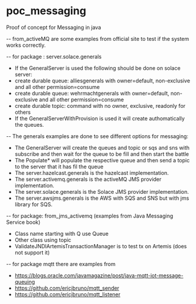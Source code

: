 # poc_messaging
Proof of concept for Messaging in java


-- from_activeMQ are some examples from official site to test if the system works correctly.

-- for package : server.solace.generals
  * If the GeneralServer is used the following should be done on solace server:
  * create durable queue: alliesgenerals with owner=default, non-exclusive and all other permission=consume
  * create durable queue: wehrmachtgenerals with owner=default, non-exclusive and all other permission=consume
  * create durable topic: command with no owner, exclusive, readonly for others
  * If the GeneralServerWithProvision is used it will create authomatically the queues.
  
 -- The generals examples are done to see different options for messaging:
 * The GeneralServer will create the queues and topic or sqs and sns with subscribe and then wait for the queue to be fill and then start the battle
 * The Populate* will populate the respective queue and then send a topic to the server that it has fil the queue   
 * The server.hazelcast.generals is the hazelcast implementation.
 * The server.activemq.generals is the activeMQ JMS provider implementation.
 * The server.solace.generals is the Solace JMS provider implementation.
 * The server.awsjms.generals is the AWS with SQS and SNS but with jms library for SQS.

-- for package: from_jms_activemq (examples from Java Messaging Service book)
 * Class name starting with Q use Queue
 * Other class using topic
 * ValidateJNDIArtemisTransactionManager is to test tx on Artemis (does not support it)

-- for package mqtt there are examples from
 * https://blogs.oracle.com/javamagazine/post/java-mqtt-iot-message-queuing
 * https://github.com/ericjbruno/mqtt_sender
 * https://github.com/ericjbruno/mqtt_listener